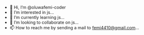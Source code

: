 - 👋 Hi, I’m @oluwafemi-coder
- 👀 I’m interested in js...
- 🌱 I’m currently learning js...
- 💞️ I’m looking to collaborate on js...
- 📫 How to reach me by sending a mail to femi4410@gmail.com...


<!---
oluwafemi-coder/oluwafemi-coder is a ✨ special ✨ repository because its `README.md` (this file) appears on your GitHub profile.
You can click the Preview link to take a look at your changes.
--->
